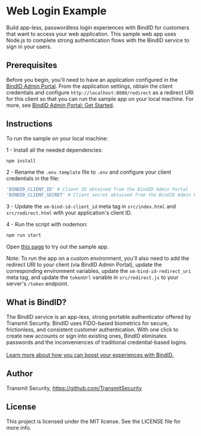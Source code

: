 # Web Login Example

Build app-less, passwordless login experiences with BindID for customers that want to access your web application. This sample web app uses Node.js to complete strong authentication flows with the BindID service to sign in your users.

## Prerequisites

Before you begin, you'll need to have an application configured in the [BindID Admin Portal](https://admin.bindid-sandbox.io/console/#/applications). From the application settings, obtain the client credentials and configure `http://localhost:8080/redirect` as a redirect URI for this client so that you can run the sample app on your local machine. For more, see [BindID Admin Portal: Get Started](https://developer.bindid.io/docs/guides/admin_portal/topics/getStarted/get_started_admin_portal).

## Instructions

To run the sample on your local machine:  

1 - Install all the needed dependencies:
```bash
npm install
```  

2 - Rename the `.env.template` file to `.env` and configure your client credentials in the file:
```bash
'BINDID_CLIENT_ID' # Client ID obtained from the BindID Admin Portal
'BINDID_CLIENT_SECRET' # Client secret obtained from the BindID Admin Portal
```  

3 - Update the `xm-bind-id-client_id` meta tag in `src/index.html` and `src/redirect.html` with your application's client ID.  

4 - Run the script with nodemon:
```bash 
npm run start
```  

Open [this page](http://localhost:8080) to try out the sample app.  

Note: To run the app on a custom environment, you'll also need to add the redirect URI to your client (via BindID Admin Portal), update the corresponding environment variables, update the `xm-bind-id-redirect_uri` meta tag, and update the `tokenUrl` variable in `src/redirect.js` to your server's `/token` endpoint. 

## What is BindID?
The BindID service is an app-less, strong portable authenticator offered by Transmit Security. BindID uses FIDO-based biometrics for secure, frictionless, and consistent customer authentication. With one click to create new accounts or sign into existing ones, BindID eliminates passwords and the inconveniences of traditional credential-based logins.<br><br>
[Learn more about how you can boost your experiences with BindID.](https://www.transmitsecurity.com/developer)

## Author
Transmit Security, https://github.com/TransmitSecurity

## License
This project is licensed under the MIT license. See the LICENSE file for more info.